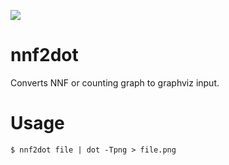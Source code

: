 ![](examples/8_queens_std_ccg.png)
# nnf2dot
Converts NNF or counting graph to graphviz input.

# Usage 
```console
$ nnf2dot file | dot -Tpng > file.png
```